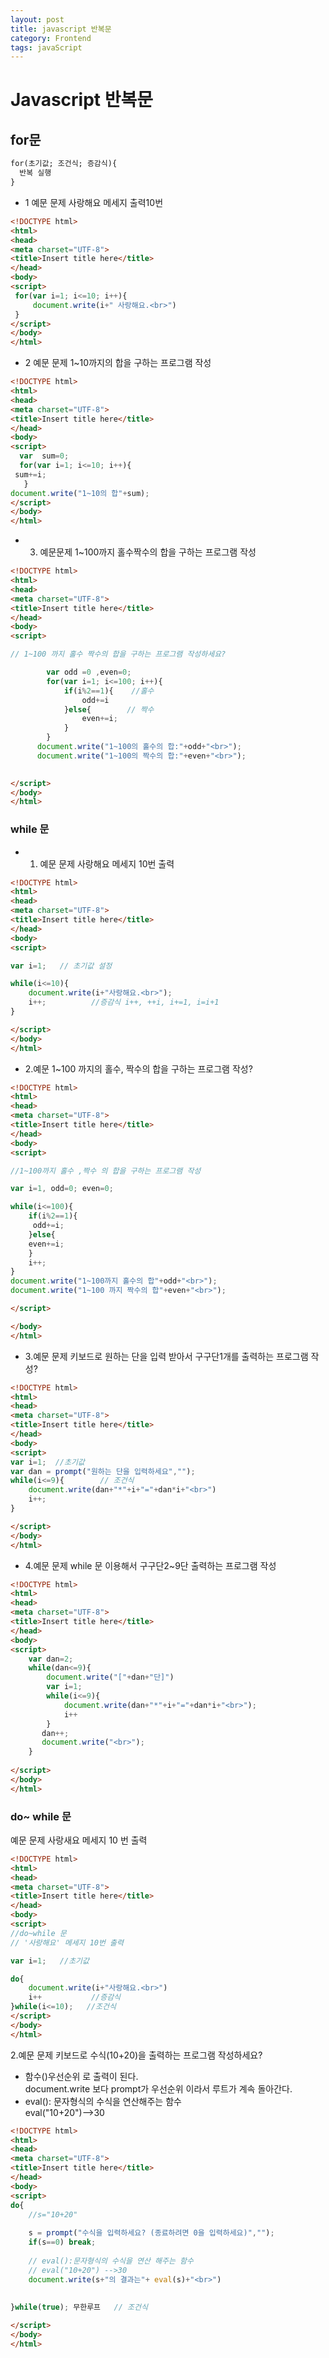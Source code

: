 ```yaml
---
layout: post
title: javascript 반복문 
category: Frontend
tags: javaScript
---
```

# Javascript 반복문 

## for문

````html
for(초기값; 조건식; 증감식){
  반복 실행 
}
`````
* 1 예문 문제
사랑해요 메세지 출력10번

`````html
<!DOCTYPE html>
<html>
<head>
<meta charset="UTF-8">
<title>Insert title here</title>
</head>
<body>
<script>
 for(var i=1; i<=10; i++){
	 document.write(i+" 사랑해요.<br>")
 }
</script>
</body>
</html>
``````
* 2 예문 문제
1~10까지의 합을 구하는 프로그램 작성
````html
<!DOCTYPE html>
<html>
<head>
<meta charset="UTF-8">
<title>Insert title here</title>
</head>
<body>
<script>
  var  sum=0;
  for(var i=1; i<=10; i++){
 sum+=i;      
   }
document.write("1~10의 합"+sum);
</script>
</body>
</html>
```````
* 3. 예문문제
1~100까지 홀수짝수의 합을 구하는 프로그램 작성
```html
<!DOCTYPE html>
<html>
<head>
<meta charset="UTF-8">
<title>Insert title here</title>
</head>
<body>
<script>

// 1~100 까지 홀수 짝수의 합을 구하는 프로그램 작성하세요?

		var odd =0 ,even=0;
		for(var i=1; i<=100; i++){
			if(i%2==1){    //홀수
				odd+=i
			}else{        // 짝수
				even+=i;
			}
		}
      document.write("1~100의 홀수의 합:"+odd+"<br>");
      document.write("1~100의 짝수의 합:"+even+"<br>");
      

</script>
</body>
</html>
````
### while 문

* 1. 예문 문제
사랑해요 메세지 10번 출력

````html
<!DOCTYPE html>
<html>
<head>
<meta charset="UTF-8">
<title>Insert title here</title>
</head>
<body>
<script>

var i=1;   // 초기값 설정

while(i<=10){
	document.write(i+"사랑해요.<br>");
	i++;          //증감식 i++, ++i, i+=1, i=i+1
}

</script>
</body>
</html>
``````
* 2.예문 
1~100 까지의 홀수, 짝수의 합을 구하는 프로그램 작성?

````html
<!DOCTYPE html>
<html>
<head>
<meta charset="UTF-8">
<title>Insert title here</title>
</head>
<body>
<script>

//1~100까지 홀수 ,짝수 의 합을 구하는 프로그램 작성

var i=1, odd=0; even=0;

while(i<=100){
	if(i%2==1){
	 odd+=i;	
	}else{
	even+=i;
	} 
    i++;
}
document.write("1~100까지 홀수의 합"+odd+"<br>");
document.write("1~100 까지 짝수의 합"+even+"<br>");

</script>

</body>
</html>
``````
* 3.예문 문제
키보드로 원하는 단을 입력 받아서 구구단1개를 출력하는 프로그램 작성?

````html
<!DOCTYPE html>
<html>
<head>
<meta charset="UTF-8">
<title>Insert title here</title>
</head>
<body>
<script>	
var i=1;  //초기값
var dan = prompt("원하는 단을 입력하세요","");
while(i<=9){        // 조건식
	document.write(dan+"*"+i+"="+dan*i+"<br>")
    i++;
}

</script>
</body>
</html>
``````
* 4.예문 문제
while 문  이용해서 구구단2~9단 출력하는 프로그램 작성

```html
<!DOCTYPE html>
<html>
<head>
<meta charset="UTF-8">
<title>Insert title here</title>
</head>
<body>
<script>	
    var dan=2;
    while(dan<=9){
    	document.write("["+dan+"단]")
    	var i=1;
    	while(i<=9){
    		document.write(dan+"*"+i+"="+dan*i+"<br>");
    		i++
    	}
       dan++;
       document.write("<br>");
    }
    
</script>
</body>
</html>
``````
### do~ while 문 
예문 문제
사랑새요 메세지 10 번 출력
````html
<!DOCTYPE html>
<html>
<head>
<meta charset="UTF-8">
<title>Insert title here</title>
</head>
<body>
<script>
//do~while 문  
// '사랑해요' 메세지 10번 출력

var i=1;   //초기값

do{
	document.write(i+"사랑해요.<br>")
	i++           //증감식
}while(i<=10);   //조건식
</script>
</body>
</html>
`````
2.예문 문제
키보드로 수식(10+20)을 출력하는 프로그램 작성하세요?
* 함수()우선순위 로 출력이 된다.  
 document.write 보다 prompt가 우선순위 이라서   루트가 계속 돌아간다.  
 * eval(): 문자형식의 수식을 연산해주는 함수   
 eval("10+20")-->30
`````html
<!DOCTYPE html>
<html>
<head>
<meta charset="UTF-8">
<title>Insert title here</title>
</head>
<body>
<script>
do{
	//s="10+20"
	
	s = prompt("수식을 입력하세요? (종료하려면 0을 입력하세요)","");
	if(s==0) break;
		
	// eval():문자형식의 수식을 연산 해주는 함수
	// eval("10+20") -->30
	document.write(s+"의 결과는"+ eval(s)+"<br>")
	
	
}while(true); 무한루프   // 조건식 

</script>
</body>
</html>

`````

